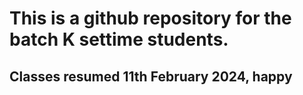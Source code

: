 # This is a github repository for the batch K settime students.
## Classes resumed 11th February 2024, happy
